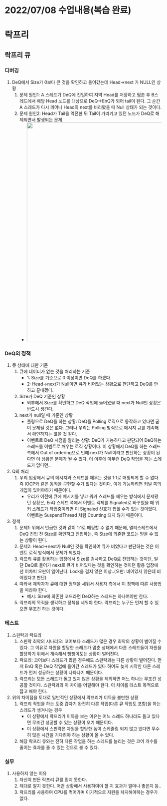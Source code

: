 # 2022/07/08 수업내용(복습 완료)
# 락프리
## 락프리 큐
### 디버깅
1. DeQ에서 Size가 0보다 큰 것을 확인하고 들어갔는데 Head->next 가 NULL인 상황
    1) 문제 원인1: A 스레드가 DeQ에 진입하여 지역 Head를 저장하고 멈춘 후 B스레드에서 해당 Head 노드를 대상으로 DeQ->EnQ가 되어 tail이 된다. 그 순간 A 스레드가 다시 깨어나 Head의 next를 바라봤을 때 Null 상태가 되는 것이다.
    2) 문제 원인2: Head가 Tail을 역전한 뒤 Tail이 가리키고 있던 노드가 DeQ로 해제되면서 발생되는 문제
        * <img width=600 height=700 src="https://user-images.githubusercontent.com/95362065/177923027-74aaede3-a812-4a25-b348-0d185b9b47f9.png">

### DeQ의 정책
1. 큐 상태에 대한 기준
    1) 큐에 데이터가 없는 것을 처리하는 기준
        * 1: Size를 기준으로 0 이상이면 DeQ를 하겠다.
        * 2: Head->next가 Null이면 큐가 비어있는 상황으로 판단하고 DeQ를 안 하고 끝내겠다. 
    2) Size가 DeQ 기준인 상황
        * 외부에서 Size를 확인하고 DeQ 작업에 들어왔을 때 next가 Null인 상황은 반드시 생긴다.
    3) next가 null일 때 기준인 상황
        * 폴링으로 DeQ를 하는 상황: DeQ를 Polling 로직으로 동작하고 있다면 굳이 문제될 것은 없다. 그러나 우리는 Polling 방식으로 메시지 큐를 계속해서 확인하지는 않을 것 같다.
        * 이벤트로 DeQ 시점을 알리는 상황: DeQ가 가능하다고 판단되어 DeQ하는 스레드를 이벤트로 깨우는 로직 상황이다. 이 상황에서 DeQ를 하는 스레드측에서 Out of ordering으로 인해 next가 Null이라고 판단하는 상황이 된다면 이 상황은 문제가 될 수 있다. 이 이후에 아무런 DeQ 작업을 하는 스레드가 없다면..
2. Q의 처리
    1) 우리 입장에서 큐의 메시지와 스레드를 깨우는 것을 1:1로 매핑되게 할 수 없다. 즉 IOCP와 같은 동작을 구현할 수가 없다는 것이다. 이게 가능하려면 커널 쪽의 개입이 있어야하기 때문이다.
        * 우리가 이전에 큐에 메시지를 넣고 워커 스레드를 깨우는 방식에서 문제됐던 상황은, EnQ 스레드 쪽에서 이벤트 객체를 Signaled로 바꾸었을 때 워커 스레드가 작업중이라면 이 Signaled 신호가 씹힐 수가 있는 것이었다. 이벤트는 SuspendThread 처럼 Counting 되지 않기 때문이다.
3. 정책
    1) 문제1: 위에서 언급한 것과 같이 1:1로 매핑할 수 없기 때문에, 멀티스레드에서 DeQ 진입 전 Size를 확인하고 진입하는, 즉 Size에 의존한 코드는 믿을 수 없는 상황이 된다.
    2) 문제2: Head->next가 Null인 것을 확인하여 큐가 비었다고 판단하는 것은 이벤트 로직 방식에서 문제가 되었다.
    3) 락프리 큐를 활용하는 입장에서 Size를 검사하고 DeQ로 진입하는 것이던, 일단 DeQ로 들어가 next로 큐가 비어있다는 것을 확인하는 것이던 활용 입장에선 어차피 오판이 일어난다. Lock을 걸지 않은 이상..(오판: 비어있지 않은데 비어있다고 판단)
    4) 따라서 제작자가 큐에 대한 정책을 세워서 사용자 측에서 이 정책에 따른 사용법을 따라야 한다.
        * 예시: Size에 의존한 코드라면 DeQ하는 스레드는 하나여야만 한다.
    5) 락프리의 목적을 생각하고 정책을 세워야 한다. 락프리는 누구든 먼저 할 수 있으면 무조건 하는 것이다.

### 테스트
1. 스핀락과 락프리
    1) 스핀락 최악의 시나리오: 코어보다 스레드가 많은 경우 최악의 상황이 벌어질 수 있다. 그 이유로 자원을 할당한 스레드가 멈춘 상태에서 다른 스레드들이 자원을 할당하기 위해서 계속해서 뺑뺑이도는 상황이 벌어진다.
    2) 락프리: 코어보다 스레드가 많은 경우에도 스핀락과는 다른 상황이 벌어진다. 먼저 EnQ 혹은 DeQ 작업에 들어간 스레드가 있다 하여도 늦게 시작한 다른 스레드가 먼저 성공하는 상황이 나타나기 때문이다. 
    3) 락프리는 모든 스레드가 돌고 있지 않은 상황을 제외하면 어느 하나는 무조건 성공할 것이다. 스핀락과의 이 차이를 어필해야 한다. 이 차이를 테스트 목적으로 잡고 해야 한다.
2. 위의 차이점을 토대로 일반적인 상황에서 락프리가 이득을 볼만한 상황
    1) 락프리 작업을 하는 도중 갑자기 완전히 다른 작업(다른 큐 작업도 포함)을 하는 스레드가 생겨나는 경우
        * 이 상황에서 락프리가 이득을 보는 이유는 어느 스레드 하나라도 돌고 있다면 무조건 성공할 수 있는 상황이 오기 때문이다.
        * 이 상황에서 스핀락은 자원을 할당한 놈이 스케줄링 되지 않고 있다면 무수히 많은 시간을 기다려야 하는 상황이 올 수 있다.
    2) 해당 락프리 큐와는 전혀 다른 작업을 하는 스레드를 늘리는 것은 코어 개수를 줄이는 효과를 줄 수 있는 것으로 볼 수 있다.
    
### 실무
1. 사용하지 않는 이유
    1) 자신이 만든 락프리 큐를 믿지 못한다.
    2) 제대로 알지 못한다. 어떤 상황에서 사용하여야 할 지 효과가 얼마나 좋은지 등..
    3) 락프리를 사용하여 CPU를 먹어가며 이기적으로 자원을 차지해야하는 경우가 없다.
